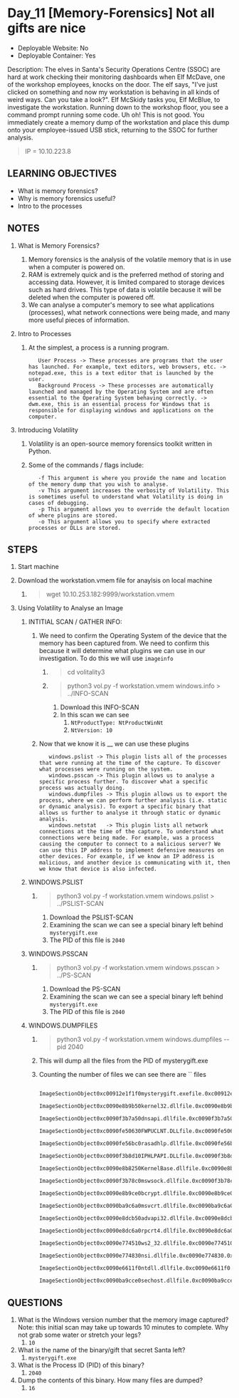 # Day_11 [Memory-Forensics] Not all gifts are nice

+ Deployable Website: No
+ Deployable Container: Yes

Description: The elves in Santa's Security Operations Centre (SSOC) are hard at work checking their monitoring dashboards when Elf McDave, one of the workshop employees, knocks on the door. The elf says, "I've just clicked on something and now my workstation is behaving in all kinds of weird ways. Can you take a look?". Elf McSkidy tasks you, Elf McBlue, to investigate the workstation. Running down to the workshop floor, you see a command prompt running some code. Uh oh! This is not good. You immediately create a memory dump of the workstation and place this dump onto your employee-issued USB stick, returning to the SSOC for further analysis.

> IP = 10.10.223.8

## LEARNING OBJECTIVES

+ What is memory forensics?
+ Why is memory forensics useful?
+ Intro to the processes

## NOTES

1. What is Memory Forensics?
   1. Memory forensics is the analysis of the volatile memory that is in use when a computer is powered on.
   2. RAM is extremely quick and is the preferred method of storing and accessing data. However, it is limited compared to storage devices such as hard drives. This type of data is volatile because it will be deleted when the computer is powered off.
   3. We can analyse a computer's memory to see what applications (processes), what network connections were being made, and many more useful pieces of information.
2. Intro to Processes
   1. At the simplest, a process is a running program.

      ```text
         User Process -> These processes are programs that the user has launched. For example, text editors, web browsers, etc. -> notepad.exe, this is a text editor that is launched by the user.
         Background Process -> These processes are automatically launched and managed by the Operating System and are often essential to the Operating System behaving correctly. -> dwm.exe, this is an essential process for Windows that is responsible for displaying windows and applications on the computer.
      ```

3. Introducing Volatility
   1. Volatility is an open-source memory forensics toolkit written in Python.
   2. Some of the commands / flags include:

      ```text
         -f This argument is where you provide the name and location of the memory dump that you wish to analyse.
         -v This argument increases the verbosity of Volatility. This is sometimes useful to understand what Volatility is doing in cases of debugging.
         -p This argument allows you to override the default location of where plugins are stored.
         -o This argument allows you to specify where extracted processes or DLLs are stored.
      ```

## STEPS

1. Start machine

2. Download the workstation.vmem file for anaylsis on local machine
   1. > wget 10.10.253.182:9999/workstation.vmem

3. Using Volatility to Analyse an Image

   1. INTITIAL SCAN / GATHER INFO:
      1. We need to confirm the Operating System of the device that the memory has been captured from. We need to confirm this because it will determine what plugins we can use in our investigation. To do this we will use `imageinfo`
         1. > cd volitality3
         2. > python3 vol.py -f workstation.vmem windows.info > ../INFO-SCAN
            1. Download this INFO-SCAN
            2. In this scan we can see
               1. `NtProductType: NtProductWinNt`
               2. `NtVersion: 10`
      2. Now that we know it is __ we can use these plugins

         ```text
            windows.pslist -> This plugin lists all of the processes that were running at the time of the capture. To discover what processes were running on the system.
            windows.psscan -> This plugin allows us to analyse a specific process further. To discover what a specific process was actually doing.
            windows.dumpfiles -> This plugin allows us to export the process, where we can perform further analysis (i.e. static or dynamic analysis). To export a specific binary that allows us further to analyse it through static or dynamic analysis.
            windows.netstat   -> This plugin lists all network connections at the time of the capture. To understand what connections were being made. For example, was a process causing the computer to connect to a malicious server? We can use this IP address to implement defensive measures on other devices. For example, if we know an IP address is malicious, and another device is communicating with it, then we know that device is also infected.
         ```

   2. WINDOWS.PSLIST
      1. > python3 vol.py -f workstation.vmem windows.pslist > ../PSLIST-SCAN
         1. Download the PSLIST-SCAN
         2. Examining the scan we can see a special binary left behind `mysterygift.exe`
         3. The PID of this file is `2040`

   3. WINDOWS.PSSCAN
      1. > python3 vol.py -f workstation.vmem windows.psscan > ../PS-SCAN
         1. Download the PS-SCAN
         2. Examining the scan we can see a special binary left behind `mysterygift.exe`
         3. The PID of this file is `2040`

   4. WINDOWS.DUMPFILES
      1. > python3 vol.py -f workstation.vmem windows.dumpfiles --pid 2040
      2. This will dump all the files from the PID of mysterygift.exe
      3. Counting the number of files we can see there are `` files

         ```text
            ImageSectionObject0xc00912e1f1f0mysterygift.exefile.0xc00912e1f1f0.0xc009119ab9b0.ImageSectionObject.mysterygift.exe.img
            ImageSectionObject0xc0090e8b9b50kernel32.dllfile.0xc0090e8b9b50.0xc0090bb58d70.ImageSectionObject.kernel32.dll.img
            ImageSectionObject0xc0090f3b7a50dnsapi.dllfile.0xc0090f3b7a50.0xc0090f3a4c40.ImageSectionObject.dnsapi.dll.img
            ImageSectionObject0xc0090fe50630FWPUCLNT.DLLfile.0xc0090fe50630.0xc0090fdb7c80.ImageSectionObject.FWPUCLNT.DLL.img
            ImageSectionObject0xc0090fe56bc0rasadhlp.dllfile.0xc0090fe56bc0.0xc0090ff8ed30.ImageSectionObject.rasadhlp.dll.img
            ImageSectionObject0xc0090f3b8d10IPHLPAPI.DLLfile.0xc0090f3b8d10.0xc0090f3d6010.ImageSectionObject.IPHLPAPI.DLL.img
            ImageSectionObject0xc0090e8b8250KernelBase.dllfile.0xc0090e8b8250.0xc0090e579620.ImageSectionObject.KernelBase.dll.img
            ImageSectionObject0xc0090f3b78c0mswsock.dllfile.0xc0090f3b78c0.0xc0090f3d0c40.ImageSectionObject.mswsock.dll.img
            ImageSectionObject0xc0090e8b9ce0bcrypt.dllfile.0xc0090e8b9ce0.0xc0090e5786d0.ImageSectionObject.bcrypt.dll.img
            ImageSectionObject0xc0090ba9c6a0msvcrt.dllfile.0xc0090ba9c6a0.0xc0090bb54d70.ImageSectionObject.msvcrt.dll.img
            ImageSectionObject0xc0090e8dcb50advapi32.dllfile.0xc0090e8dcb50.0xc0090e7b4ce0.ImageSectionObject.advapi32.dll.img
            ImageSectionObject0xc0090e8dc6a0rpcrt4.dllfile.0xc0090e8dc6a0.0xc0090e511c50.ImageSectionObject.rpcrt4.dll.img
            ImageSectionObject0xc0090e774510ws2_32.dllfile.0xc0090e774510.0xc0090bb3e8a0.ImageSectionObject.ws2_32.dll.img
            ImageSectionObject0xc0090e774830nsi.dllfile.0xc0090e774830.0xc0090bb55d70.ImageSectionObject.nsi.dll.img
            ImageSectionObject0xc0090e6611f0ntdll.dllfile.0xc0090e6611f0.0xc0090bb84bb0.ImageSectionObject.ntdll.dll.img
            ImageSectionObject0xc0090ba9cce0sechost.dllfile.0xc0090ba9cce0.0xc0090e4d4bb0.ImageSectionObject.sechost.dll.img
         ```

## QUESTIONS

1. What is the Windows version number that the memory image captured? Note: this initial scan may take up towards 10 minutes to complete. Why not grab some water or stretch your legs?
   1. `10`
2. What is the name of the binary/gift that secret Santa left?
   1. `mysterygift.exe`
3. What is the Process ID (PID) of this binary?
   1. `2040`
4. Dump the contents of this binary. How many files are dumped?
   1. `16`
